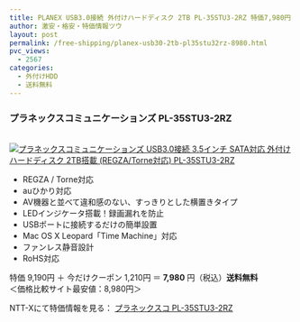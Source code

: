 ```yaml
---
title: PLANEX USB3.0接続 外付けハードディスク 2TB PL-35STU3-2RZ 特価7,980円！送料無料！
author: 激安・格安・特価情報ツウ
layout: post
permalink: /free-shipping/planex-usb30-2tb-pl35stu32rz-8980.html
pvc_views:
  - 2567
categories:
  - 外付けHDD
  - 送料無料
---
```

### プラネックスコミュニケーションズ PL-35STU3-2RZ

<div class="img-bg2 img_L">
  <a href="http://px.a8.net/svt/ejp?a8mat=ZYP6S+8IMA3E+S1Q+BWGDT&#038;a8ejpredirect=http://nttxstore.jp/_II_PC13494038" target="_blank" title="プラネックスコミュニケーションズ USB3.0接続 3.5インチ SATA対応 外付けハードディスク 2TB搭載 (REGZA/Torne対応) PL-35STU3-2RZ" ><br /> <img border="0" alt="プラネックスコミュニケーションズ USB3.0接続 3.5インチ SATA対応 外付けハードディスク 2TB搭載 (REGZA/Torne対応) PL-35STU3-2RZ" src="http://i2.wp.com/image.nttxstore.jp/l2_images/P/PC/PC13494038.jpg?w=120" data-recalc-dims="1" /></a>
</div>

<!--more-->

  * REGZA / Torne対応
  * auひかり対応
  * AV機器と並べて違和感のない、すっきりとした横置きタイプ
  * LEDインジケータ搭載！録画漏れを防止
  * USBポートに接続するだけの簡単設置
  * Mac OS X Leopard「Time Machine」対応
  * ファンレス静音設計
  * RoHS対応

特価 9,190円 ＋ 今だけクーポン 1,210円 ＝ <span class="tokka-price"><strong>7,980</strong></span> 円（税込）**送料無料**  
＜価格比較サイト最安値：8,980円＞

NTT-Xにて特価情報を見る： <span class="fs150p"><a href="http://px.a8.net/svt/ejp?a8mat=ZYP6S+8IMA3E+S1Q+BWGDT&#038;a8ejpredirect=http://nttxstore.jp/_II_PC13494038" target="_blank">プラネックスコ PL-35STU3-2RZ</a></span>